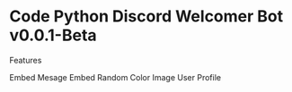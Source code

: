 # Code Python Discord Welcomer Bot v0.0.1-Beta

  Features

  Embed Mesage
  Embed Random Color
  Image User Profile
  
